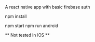 A react native app with basic firebase auth

npm install

npm start 
npm run android

** Not tested in IOS **